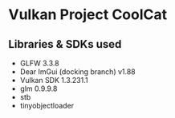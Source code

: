 # Vulkan Project CoolCat

## Libraries & SDKs used
* GLFW 3.3.8
* Dear ImGui (docking branch) v1.88
* Vulkan SDK 1.3.231.1
* glm 0.9.9.8
* stb
* tinyobjectloader

